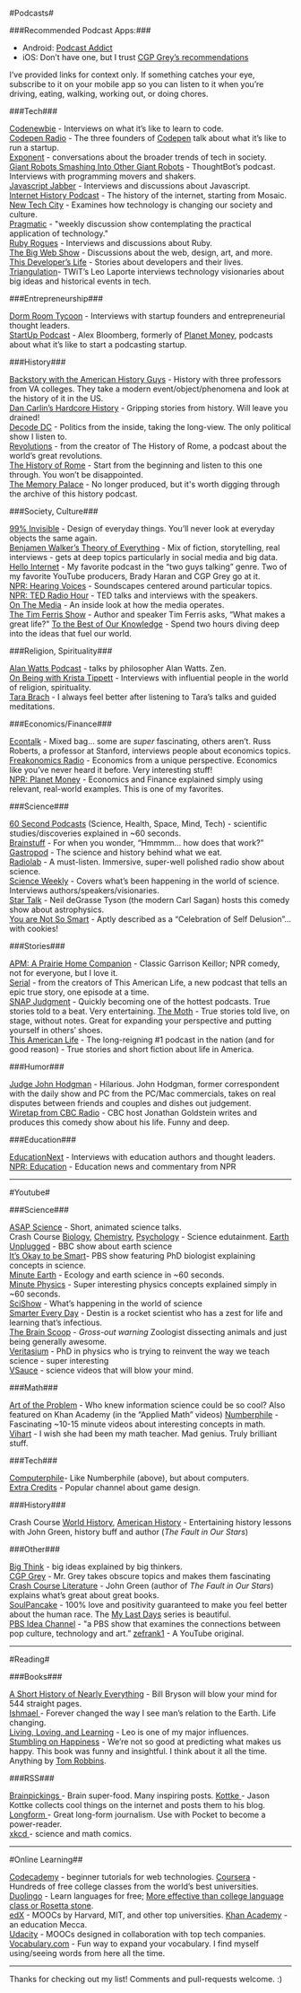 #Podcasts#

###Recommended Podcast Apps:###

- Android: [Podcast Addict](https://play.google.com/store/apps/details?id=com.bambuna.podcastaddict&hl=en)
- iOS: Don’t have one, but I trust [CGP Grey’s recommendations](http://www.cgpgrey.com/blog/recommended-podcast-apps)

I’ve provided links for context only. If something catches your eye, subscribe to it on your mobile app so you can listen to it when you’re driving, eating, walking, working out, or doing chores.

###Tech###

[Codenewbie](http://www.codenewbie.org/podcast) - Interviews on what it’s like to learn to code.  
[Codepen Radio](http://blog.codepen.io/radio/) - The three founders of [Codepen](http://codepen.io) talk about what it’s like to run a startup.  
[Exponent](http://exponent.fm/) - conversations about the broader trends of tech in society.  
[Giant Robots Smashing Into Other Giant Robots](http://giantrobots.fm/) - ThoughtBot’s podcast. Interviews with programming movers and shakers.  
[Javascript Jabber](http://devchat.tv/js-jabber/) - Interviews and discussions about Javascript.  
[Internet History Podcast](http://www.internethistorypodcast.com/) - The history of the internet, starting from Mosaic.  
[New Tech City](http://www.wnyc.org/shows/newtechcity/) - Examines how technology is changing our society and culture.  
[Pragmatic](http://techdistortion.com/podcasts/pragmatic) - "weekly discussion show contemplating the practical application of technology."  
[Ruby Rogues](http://rubyrogues.com/) - Interviews and discussions about Ruby.  
[The Big Web Show](http://5by5.tv/bigwebshow) - Discussions about the web, design, art, and more.  
[This Developer’s Life](http://thisdeveloperslife.com/) - Stories about developers and their lives.
[Triangulation](https://www.google.com/url?sa=t&amp;rct=j&amp;q=&amp;esrc=s&amp;source=web&amp;cd=2&amp;cad=rja&amp;uact=8&amp;ved=0CDMQFjAB&amp;url=http%3A%2F%2Ftwit.tv%2Ftri&amp;ei=Ew0YU7mMOMT1qwHh5oHIBw&amp;usg=AFQjCNENurn0KzFCVuO404lF-RwV26MWkg&amp;sig2=yOXK7bnWJBVduaiYmWeokQ&amp;bvm=bv.62577051,d.aWM)- TWiT’s Leo Laporte interviews technology visionaries about big ideas and historical events in tech.  

###Entrepreneurship###

[Dorm Room Tycoon](http://drt.fm/) - Interviews with startup founders and entrepreneurial thought leaders.  
[StartUp Podcast](http://hearstartup.com/) - Alex Bloomberg, formerly of [Planet Money](http://www.npr.org/blogs/money/), podcasts about what it’s like to start a podcasting startup.  

###History###

[Backstory with the American History Guys](http://backstoryradio.org/%20/t%20_blank) - History with three professors from VA colleges. They take a modern event/object/phenomena and look at the history of it in the US.  
[Dan Carlin’s Hardcore History](http://www.dancarlin.com/disp.php/hharchive) - Gripping stories from history. Will leave you drained!  
[Decode DC](http://www.decodedc.com/) - Politics from the inside, taking the long-view. The only political show I listen to.  
[Revolutions](http://www.revolutionspodcast.com/) - from the creator of The History of Rome, a podcast about the world’s great revolutions.  
[The History of Rome](http://thehistoryofrome.typepad.com/%20/t%20_blank) - Start from the beginning and listen to this one through. You won’t be disappointed.  
[The Memory Palace](http://thememorypalace.us/) - No longer produced, but it's worth digging through the archive of this history podcast.

###Society, Culture###

[99% Invisible](http://99percentinvisible.org/%20/t%20_blank) - Design of everyday things. You’ll never look at everyday objects the same again.  
[Benjamen Walker’s Theory of Everything](http://toe.prx.org/) - Mix of fiction, storytelling, real interviews - gets at deep topics particularly in social media and big data.  
[Hello Internet](http://www.hellointernet.fm/) - My favorite podcast in the “two guys talking” genre. Two of my favorite YouTube producers, Brady Haran and CGP Grey go at it.  
[NPR: Hearing Voices](http://hearingvoices.com/%20/t%20_blank) - Soundscapes centered around particular topics.  
[NPR: TED Radio Hour](http://www.npr.org/programs/ted-radio-hour/%20/t%20_blank) - TED talks and interviews with the speakers.  
[On The Media](http://www.onthemedia.org/) - An inside look at how the media operates.  
[The Tim Ferris Show](http://fourhourworkweek.com/podcast/) - Author and speaker Tim Ferris asks, “What makes a great life?"
[To the Best of Our Knowledge](http://www.ttbook.org/) - Spend two hours diving deep into the ideas that fuel our world.  

###Religion, Spirituality###

[Alan Watts Podcast](http://www.alanwattspodcast.com/) - talks by philosopher Alan Watts. Zen.  
[On Being with Krista Tippett](http://www.onbeing.org/%20/t%20_blank) - Interviews with influential people in the world of religion, spirituality.  
[Tara Brach](http://www.tarabrach.com/audiodharma.html) - I always feel better after listening to Tara’s talks and guided meditations.

###Economics/Finance###

[Econtalk](http://www.econtalk.org/) - Mixed bag… some are _super_ fascinating, others aren’t. Russ Roberts, a professor at Stanford, interviews people about economics topics.
[Freakonomics Radio](http://www.freakonomics.com/tag/freakonomics-podcast/%20/t%20_blank) - Economics from a unique perspective. Economics like you’ve never heard it before. Very interesting stuff!  
[NPR: Planet Money](http://www.npr.org/blogs/money/) - Economics and Finance explained simply using relevant, real-world examples. This is one of my favorites.  

###Science###

[60 Second Podcasts](http://www.scientificamerican.com/podcast/%20/t%20_blank) (Science, Health, Space, Mind, Tech) - scientific studies/discoveries explained in ~60 seconds.  
[Brainstuff](http://entertainment.howstuffworks.com/hsw-shows/brain-stuff-podcast.htm%20/t%20_blank) - For when you wonder, “Hmmmm… how does that work?”  
[Gastropod](http://gastropod.com/) - The science and history behind what we eat.  
[Radiolab](http://www.radiolab.org/%20/t%20_blank) - A must-listen. Immersive, super-well polished radio show about science.  
[Science Weekly](http://www.guardian.co.uk/science/series/science%20/t%20_blank) - Covers what’s been happening in the world of science. Interviews authors/speakers/visionaries.  
[Star Talk](http://www.startalkradio.net/) - Neil deGrasse Tyson (the modern Carl Sagan) hosts this comedy show about astrophysics.  
[You are Not So Smart](http://youarenotsosmart.com/podcast/) - Aptly described as a “Celebration of Self Delusion”... with cookies!

###Stories###

[APM: A Prairie Home Companion](http://prairiehome.publicradio.org/%20/t%20_blank) - Classic Garrison Keillor; NPR comedy, not for everyone, but I love it.  
[Serial](http://serialpodcast.org/) - from the creators of This American Life, a new podcast that tells an epic true story, one episode at a time.  
[SNAP Judgment](http://snapjudgment.org/) - Quickly becoming one of the hottest podcasts. True stories told to a beat. Very entertaining.
[The Moth](http://themoth.org/%20/t%20_blank) - True stories told live, on stage, without notes. Great for expanding your perspective and putting yourself in others’ shoes.  
[This American Life](http://www.thisamericanlife.org/%20/t%20_blank) - The long-reigning #1 podcast in the nation (and for good reason) - True stories and short fiction about life in America.  

###Humor###

[Judge John Hodgman](http://www.maximumfun.org/shows/judge-john-hodgman%20/t%20_blank) - Hilarious. John Hodgman, former correspondent with the daily show and PC from the PC/Mac commercials, takes on real disputes between friends and couples and dishes out judgement.  
[Wiretap from CBC Radio](http://www.cbc.ca/wiretap/%20/t%20_blank) - CBC host Jonathan Goldstein writes and produces this comedy show about his life. Funny and deep.

###Education###

[EducationNext](http://educationnext.org/multimedia/#podcast) - Interviews with education authors and thought leaders.  
[NPR: Education](http://www.npr.org/sections/education/) - Education news and commentary from NPR

<hr>

#Youtube#

###Science###

[ASAP Science](http://www.youtube.com/user/AsapSCIENCE%20/t%20_blank) - Short, animated science talks.  
Crash Course [Biology](https://www.youtube.com/playlist?list=PL3EED4C1D684D3ADF), [Chemistry](https://www.youtube.com/playlist?list=PL8dPuuaLjXtPHzzYuWy6fYEaX9mQQ8oGr), [Psychology](https://www.youtube.com/playlist?list=PL8dPuuaLjXtOPRKzVLY0jJY-uHOH9KVU6) - Science edutainment.
[Earth Unplugged](http://www.youtube.com/earthunplugged%20/t%20_blank) - BBC show about earth science  
[It’s Okay to be Smart](https://www.youtube.com/user/itsokaytobesmart/featured)- PBS show featuring PhD biologist explaining concepts in science.  
[Minute Earth](http://www.youtube.com/channel/UCeiYXex_fwgYDonaTcSIk6w) - Ecology and earth science in ~60 seconds.  
[Minute Physics](http://www.youtube.com/user/minutephysics?feature=results_main%20/t%20_blank) - Super interesting physics concepts explained simply in ~60 seconds.  
[SciShow](http://www.youtube.com/user/scishow%20/t%20_blank) - What’s happening in the world of science  
[Smarter Every Day](http://www.youtube.com/user/destinws2%20/t%20_blank) - Destin is a rocket scientist who has a zest for life and learning that’s infectious.  
[The Brain Scoop](http://www.youtube.com/channel/UCkyfHZ6bY2TjqbJhiH8Y2QQ%20/t%20_blank) - *Gross-out warning* Zoologist dissecting animals and just being generally awesome.  
[Veritasium](http://www.youtube.com/veritasium%20/t%20_blank) - PhD in physics who is trying to reinvent the way we teach science - super interesting  
[VSauce](http://www.youtube.com/user/vsauce?feature=results_main%20/t%20_blank) - science videos that will blow your mind.  

###Math###

[Art of the Problem](http://www.youtube.com/channel/UCotwjyJnb-4KW7bmsOoLfkg%20/t%20_blank) - Who knew information science could be so cool? Also featured on Khan Academy (in the “Applied Math” videos)
[Numberphile](http://www.youtube.com/user/numberphile%20/t%20_blank) - Fascinating ~10-15 minute videos about interesting concepts in math.  
[Vihart](http://www.youtube.com/user/Vihart%20/t%20_blank) - I wish she had been my math teacher. Mad genius. Truly brilliant stuff.  

###Tech###

[Computerphile](https://www.youtube.com/channel/UC9-y-6csu5WGm29I7JiwpnA)- Like Numberphile (above), but about computers.  
[Extra Credits](https://www.youtube.com/channel/UCCODtTcd5M1JavPCOr_Uydg) - Popular channel about game design.

###History###

Crash Course [World History](https://www.youtube.com/playlist?list=PLBDA2E52FB1EF80C9), [American History](https://www.youtube.com/playlist?list=PL8dPuuaLjXtMwmepBjTSG593eG7ObzO7s) - Entertaining history lessons with John Green, history buff and author (_The Fault in Our Stars_)

###Other###

[Big Think](http://www.youtube.com/channel/UCvQECJukTDE2i6aCoMnS-Vg) - big ideas explained by big thinkers.  
[CGP Grey](http://www.youtube.com/user/cgpgrey?feature=results_main%20/t%20_blank) - Mr. Grey takes obscure topics and makes them fascinating  
[Crash Course Literature](https://www.youtube.com/playlist?list=PL8dPuuaLjXtOeEc9ME62zTfqc0h6Pe8vb) - John Green (author of _The Fault in Our Stars_) explains what’s great about great books.  
[SoulPancake](http://www.youtube.com/user/soulpancake?feature=watch%20/t%20_blank) - 100% love and positivity guaranteed to make you feel better about the human race. The [My Last Days](https://www.youtube.com/playlist?list=PLzvRx_johoA8ITQgxBpeJTaDUhhIB7bfX) series is beautiful.  
[PBS Idea Channel](https://www.youtube.com/channel/UC3LqW4ijMoENQ2Wv17ZrFJA) - "a PBS show that examines the connections between pop culture, technology and art.”
[zefrank1](http://www.youtube.com/channel/UCVpankR4HtoAVtYnFDUieYA) - A YouTube original.  

<hr>

#Reading#

###Books###

[A Short History of Nearly Everything](http://www.amazon.com/Short-History-Nearly-Everything/dp/076790818X/ref=sr_1_1?s=books&amp;ie=UTF8&amp;qid=1394085733&amp;sr=1-1&amp;keywords=a+short+history+of+nearly+everything) - Bill Bryson will blow your mind for 544 straight pages.  
[Ishmael](http://www.amazon.com/Ishmael-Adventure-Spirit-Daniel-Quinn/dp/0553375407/ref=sr_1_1?s=books&amp;ie=UTF8&amp;qid=1394085661&amp;sr=1-1&amp;keywords=ishmael)[ ](http://www.amazon.com/Ishmael-Adventure-Spirit-Daniel-Quinn/dp/0553375407/ref=sr_1_1?s=books&amp;ie=UTF8&amp;qid=1394085661&amp;sr=1-1&amp;keywords=ishmael)- Forever changed the way I see man’s relation to the Earth. Life changing.  
[Living, Loving, and Learning](http://www.amazon.com/Living-Loving-Learning-Leo-Buscaglia/dp/0449901815/ref=sr_1_1?s=books&amp;ie=UTF8&amp;qid=1394085676&amp;sr=1-1&amp;keywords=living+loving+and+learning) - Leo is one of my major influences.  
[Stumbling on Happiness](http://www.amazon.com/Stumbling-Happiness-Daniel-Gilbert/dp/1400077427/ref=sr_1_1?s=books&amp;ie=UTF8&amp;qid=1394085691&amp;sr=1-1&amp;keywords=stumbling+on+happiness) - We’re not so good at predicting what makes us happy. This book was funny and insightful. I think about it all the time.  
Anything by [Tom Robbins](http://www.amazon.com/Tom-Robbins/e/B000APVAHM).

###RSS###

[Brainpickings ](https://www.google.com/url?sa=t&amp;rct=j&amp;q=&amp;esrc=s&amp;source=web&amp;cd=1&amp;cad=rja&amp;uact=8&amp;sqi=2&amp;ved=0CCgQFjAA&amp;url=http%3A%2F%2Fwww.brainpickings.org%2F&amp;ei=lQ8YU4OnOYWzqgGD74HQBA&amp;usg=AFQjCNFKaHFb1x6h1pzdkB195jHgF1zU9A&amp;sig2=4kXicFf8XrYx2mvKMv_jTg&amp;bvm=bv.62577051,d.aWM)- Brain super-food. Many inspiring posts.
[Kottke ](https://www.google.com/url?sa=t&amp;rct=j&amp;q=&amp;esrc=s&amp;source=web&amp;cd=1&amp;cad=rja&amp;uact=8&amp;ved=0CCoQFjAA&amp;url=http%3A%2F%2Fkottke.org%2F&amp;ei=gg8YU-_IC87MqAHEnIGQDQ&amp;usg=AFQjCNHcT_rFwvOaKX8PmPYkF1WEgkEk1A&amp;sig2=LvXYahpA-3vtojyUAofrmw&amp;bvm=bv.62577051,d.aWM)- Jason Kottke collects cool things on the internet and posts them to his blog.  
[Longform ](https://www.google.com/url?sa=t&amp;rct=j&amp;q=&amp;esrc=s&amp;source=web&amp;cd=1&amp;cad=rja&amp;uact=8&amp;ved=0CCgQFjAA&amp;url=http%3A%2F%2Flongform.org%2F&amp;ei=oA8YU_KbBMfJqQHbs4C4Bw&amp;usg=AFQjCNF26gVidsxKIcgIbNm0yJ4qb5-Nlg&amp;sig2=4316lRTElI14YzIgRc9rTA&amp;bvm=bv.62577051,d.aWM)- Great long-form journalism. Use with Pocket to become a power-reader.  
[xkcd](https://www.google.com/url?sa=t&amp;rct=j&amp;q=&amp;esrc=s&amp;source=web&amp;cd=1&amp;cad=rja&amp;uact=8&amp;sqi=2&amp;ved=0CCgQFjAA&amp;url=http%3A%2F%2Fxkcd.com%2F&amp;ei=qA8YU8bPLpKxqQGGw4D4Dg&amp;usg=AFQjCNFDXrX3H2MQFcuC7XN2wLJDnI9lBw&amp;sig2=h5BNsyXyFrUI7bFwNhBpGw&amp;bvm=bv.62577051,d.aWM)[ ](https://www.google.com/url?sa=t&amp;rct=j&amp;q=&amp;esrc=s&amp;source=web&amp;cd=1&amp;cad=rja&amp;uact=8&amp;sqi=2&amp;ved=0CCgQFjAA&amp;url=http%3A%2F%2Fxkcd.com%2F&amp;ei=qA8YU8bPLpKxqQGGw4D4Dg&amp;usg=AFQjCNFDXrX3H2MQFcuC7XN2wLJDnI9lBw&amp;sig2=h5BNsyXyFrUI7bFwNhBpGw&amp;bvm=bv.62577051,d.aWM)- science and math comics.

<hr>
#Online Learning##

[Codecademy](http://www.codecademy.com/learn) - beginner tutorials for web technologies.
[Coursera](https://www.coursera.org/) - Hundreds of free college classes from the world’s best universities.  
[Duolingo](http://www.duolingo.com/) - Learn languages for free; [More effective than college language class or Rosetta stone](https://www.duolingo.com/comment/138340).  
[edX](https://www.edx.org/) - MOOCs by Harvard, MIT, and other top universities.
[Khan Academy](https://www.khanacademy.org/science/core-finance) - an education Mecca.  
[Udacity](https://www.udacity.com/) - MOOCs designed in collaboration with top tech companies.  
[Vocabulary.com](http://www.vocabulary.com/) - Fun way to expand your vocabulary. I find myself using/seeing words from here all the time.

<hr>
Thanks for checking out my list! Comments and pull-requests welcome. :)
